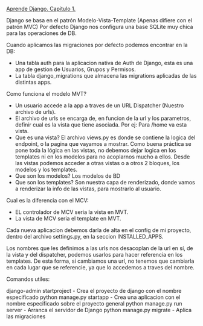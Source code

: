 
[Aprende Django. Capítulo 1.](https://www.youtube.com/watch?v=tqqeOtMidQU)

Django se basa en el patrón Modelo-Vista-Template (Apenas difiere con el patrón MVC)
Por defecto Django nos configura una base SQLite muy chica para las operaciones de DB.

Cuando aplicamos las migraciones por defecto podemos encontrar en la DB:
- Una tabla auth para la aplicacion nativa de Auth de Django, esta es una app de gestion de Usuarios, Grupos y Permisos.
- La tabla django_migrations que almacena las migrations aplicadas de las distintas apps.

Como funciona el modelo MVT?

- Un usuario accede a la app a traves de un URL Dispatcher (Nuestro archivo de urls).
- El archivo de urls se encarga de, en funcion de la url y los parametros, definir cual es la vista que tiene asociada.
Por ej: Para /home va esta vista.
- Que es una vista? El archivo views.py es donde se contiene la logica del endpoint, o la pagina que vayamos a mostrar.
Como buena práctica se pone toda la lógica en las vistas, no debemos dejar logica en los templates ni en los modelos para no acoplarnos mucho a ellos.
Desde las vistas podemos acceder a otras vistas o a otros 2 bloques, los modelos y los templates.
- Que son los modelos? Los modelos de BD
- Que son los templates? Son nuestra capa de renderizado, donde vamos a renderizar la info de las vistas, para mostrarlo al usuario.

Cual es la diferencia con el MCV:
- EL controlador de MCV seria la vista en MVT.
- La vista de MCV seria el template en MVT.

Cada nueva aplicacion debemos darla de alta en el config de mi proyecto, dentro del archivo settings.py, en la seccion INSTALLED_APPS.

Los nombres que les definimos a las urls nos desacoplan de la url en sí, de la vista y del dispatcher, podemos usarlos para hacer referencia en los templates.
De esta forma, si cambiamos una url, no tenemos que cambiarla en cada lugar que se referencie, ya que lo accedemos a traves del nombre.

Comandos utiles:

django-admin startproject <nombre> - Crea el proyecto de django con el nombre especificado
python manage.py startapp <nombre> - Crea una aplicacion con el nombre especificado sobre el proyecto general
python manage.py run server - Arranca el servidor de Django
python manage.py migrate - Aplica las migraciones